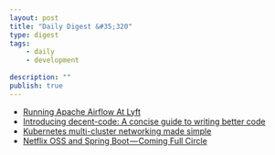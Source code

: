 ```yaml
---
layout: post
title: "Daily Digest &#35;320"
type: digest
tags: 
    - daily
    - development
    
description: ""
publish: true
---
```


- [Running Apache Airflow At Lyft](https://eng.lyft.com/running-apache-airflow-at-lyft-6e53bb8fccff)
- [Introducing decent-code: A concise guide to writing better code](https://blog.scottlogic.com/2018/12/21/decent-code-a-concise-guide-to-writing-better-code.html)
- [Kubernetes multi-cluster networking made simple](https://itnext.io/kubernetes-multi-cluster-networking-made-simple-c8f26827813)
- [Netflix OSS and Spring Boot — Coming Full Circle](https://medium.com/netflix-techblog/netflix-oss-and-spring-boot-coming-full-circle-4855947713a0)